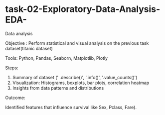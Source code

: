 # task-02-Exploratory-Data-Analysis-EDA-
Data analysis

Objective :
Perform statistical and visual analysis on the previous task dataset(titanic dataset)

Tools:
Python,
Pandas, Seaborn, Matplotlib, Plotly

Steps:

1. Summary of dataset (' .describe()', '.info()', '.value_counts()')
2. Visualization: Histograms, boxplots, bar plots, correlation heatmap
3. Insights from data patterns and distributions

Outcome:

Identified features that influence survival like Sex, Pclass, Fare).
